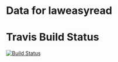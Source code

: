 # Data for laweasyread

# Travis Build Status
[![Build Status](https://travis-ci.org/g0v/laweasyread-data.png)](https://travis-ci.org/g0v/laweasyread-data)
